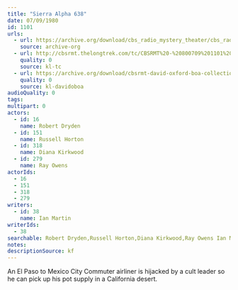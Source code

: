 ```yaml
---
title: "Sierra Alpha 638"
date: 07/09/1980
id: 1101
urls: 
  - url: https://archive.org/download/cbs_radio_mystery_theater/cbs_radio_mystery_theater-1101-1150.zip/cbs_radio_mystery_theater-1101-1150%2Fcbsrmt_1101_sierra_alpha_638.mp3
    source: archive-org
  - url: http://cbsrmt.thelongtrek.com/tc/CBSRMT%20-%20800709%201101%20Sierra%20Alpha%20638_tc.mp3
    quality: 0
    source: kl-tc
  - url: https://archive.org/download/cbsrmt-david-oxford-boa-collection/CBSRMT-800709-1101-Sierra-Alpha-638-(128-44)-WBBM_tc-{BoA}.mp3
    quality: 0
    source: kl-davidoboa
audioQuality: 0
tags: 
multipart: 0
actors:  
  - id: 16
    name: Robert Dryden  
  - id: 151
    name: Russell Horton  
  - id: 318
    name: Diana Kirkwood  
  - id: 279
    name: Ray Owens
actorIds:  
  - 16  
  - 151  
  - 318  
  - 279
writers:  
  - id: 38
    name: Ian Martin
writerIds:  
  - 38
searchable: Robert Dryden,Russell Horton,Diana Kirkwood,Ray Owens Ian Martin
notes: 
descriptionSource: kf
---
```

An El Paso to Mexico City Commuter airliner is hijacked by a cult leader so he can pick up his pot supply in a California desert.